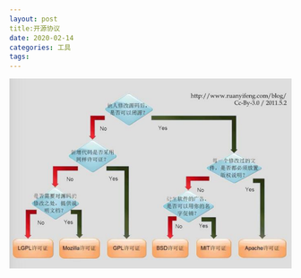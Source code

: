 ```yaml
---
layout: post
title:开源协议
date: 2020-02-14
categories: 工具
tags: 
---
```




![](https://raw.githubusercontent.com/heylypp/photo/master/20200205115426.png)